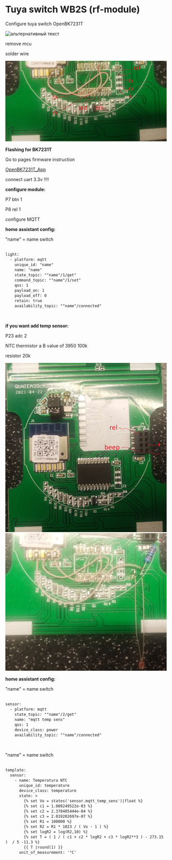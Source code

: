# Tuya switch WB2S (rf-module)
<p>
Configure tuya switch OpenBK7231T
</p>
<img src="https://github.com/Alexxx113/Tuya-switch-WB2S-rf-module-/blob/main/IMG_20220716_181325%20(1).jpg" alt="альтернативный текст" />

<p></p>
<p>remove mcu</p>
<p>solder wire</p>
<img src="https://github.com/Alexxx113/Tuya-switch-WB2S-rf-module-/blob/main/solder.jpg" alt="альтернативный текст" />



<p></p>
<b>Flashing for <red>BK7231T</red></b>
<p></p>
<p>Go to pages firmware instruction</p>


<a href="https://github.com/openshwprojects/OpenBK7231T_App">OpenBK7231T_App</a>

<p></p>
<p>connect uart 3.3v !!!!</p>


<p></p>
<b>configure module:</b>
<p></p>
<p>P7 btn 1</p>
<p>P8 rel 1</p>


<p>configure MQTT</p>

<b>home assistant config:</b>
<p>"name" = name switch</p>

<div class="snippet-clipboard-content notranslate position-relative overflow-auto" data-snippet-clipboard-copy-content="">
  <pre class="notranslate">
  <code>
light:
  - platform: mqtt
    unique_id: "name"
    name: "name"
    state_topic: ""name"/1/get"
    command_topic: ""name"/1/set"
    qos: 1
    payload_on: 1
    payload_off: 0
    retain: true
    availability_topic: ""name"/connected"
  </code>
  </pre>
</div>

<b>if you want add temp sensor:</b>
<p>P23 adc 2</p>
<p>NTC thermistor a B value of 3950 100k</p>
<p>resistor 20k</p>

<img src="https://github.com/Alexxx113/Tuya-switch-WB2S-rf-module-/blob/main/IMG_20220716_181325.jpg" alt="альтернативный текст" />
<img src="https://github.com/Alexxx113/Tuya-switch-WB2S-rf-module-/blob/main/temp.jpg" alt="альтернативный текст" />

<b>home assistant config:</b>
<p>"name" = name switch</p>
<div class="snippet-clipboard-content notranslate position-relative overflow-auto" data-snippet-clipboard-copy-content="">
  <pre class="notranslate">
  <code>  
sensor:
  - platform: mqtt
    state_topic: ""name"/2/get"
    name: "mqtt temp sens"
    qos: 1
    device_class: power
    availability_topic: ""name"/connected"
  </code>
  </pre>
</div
  <p>"name" = name switch</p>
<div class="snippet-clipboard-content notranslate position-relative overflow-auto" data-snippet-clipboard-copy-content="">
  <pre class="notranslate">
  <code>
template:
  sensor:
    - name: Temperatura NTC
      unique_id: temperature
      device_class: temperature
      state: >
        {% set Vo = states('sensor.mqtt_temp_sens')|float %}
        {% set c1 = 1.009249522e-03 %}
        {% set c2 = 2.378405444e-04 %}
        {% set c3 = 2.019202697e-07 %}
        {% set R1 = 100000 %}
        {% set R2 = R1 * 1023 / ( Vo - 1 ) %}
        {% set logR2 = log(R2,10) %}
        {% set T = ( 1 / ( c1 + c2 * logR2 + c3 * logR2**3 ) - 273.15 )  / 5 -11.3 %}
        {{ T |round(1) }}
      unit_of_measurement: '°C'
  </code>
  </pre>
</div>
